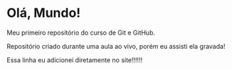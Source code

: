 # Olá, Mundo!
Meu primeiro repositório do curso de Git e GitHub.

Repositório criado durante uma aula ao vivo, porém eu assisti ela gravada!

Essa linha eu adicionei diretamente no site!!!!!!
